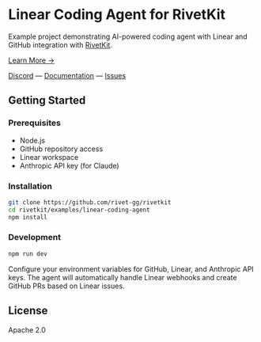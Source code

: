 # Linear Coding Agent for RivetKit

Example project demonstrating AI-powered coding agent with Linear and GitHub integration with [RivetKit](https://rivetkit.org).

[Learn More →](https://github.com/rivet-gg/rivetkit)

[Discord](https://rivet.gg/discord) — [Documentation](https://rivetkit.org) — [Issues](https://github.com/rivet-gg/rivetkit/issues)

## Getting Started

### Prerequisites

- Node.js
- GitHub repository access
- Linear workspace
- Anthropic API key (for Claude)

### Installation

```sh
git clone https://github.com/rivet-gg/rivetkit
cd rivetkit/examples/linear-coding-agent
npm install
```

### Development

```sh
npm run dev
```

Configure your environment variables for GitHub, Linear, and Anthropic API keys. The agent will automatically handle Linear webhooks and create GitHub PRs based on Linear issues.

## License

Apache 2.0